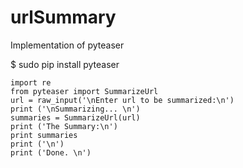 # urlSummary

Implementation of pyteaser

$ sudo pip install pyteaser


```
import re
from pyteaser import SummarizeUrl
url = raw_input('\nEnter url to be summarized:\n')
print ('\nSummarizing... \n')
summaries = SummarizeUrl(url)
print ('The Summary:\n')
print summaries
print ('\n')
print ('Done. \n')
```
